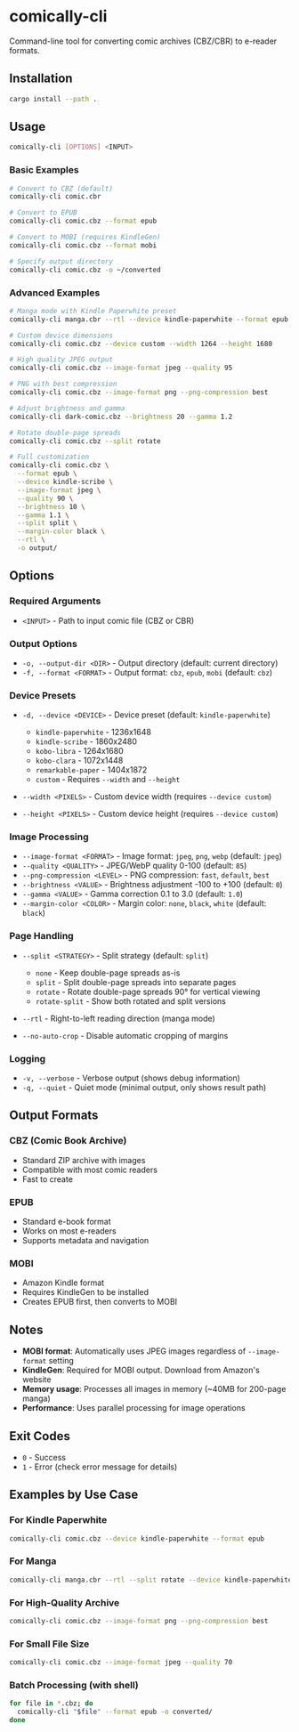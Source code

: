 # comically-cli

Command-line tool for converting comic archives (CBZ/CBR) to e-reader formats.

## Installation

```bash
cargo install --path .
```

## Usage

```bash
comically-cli [OPTIONS] <INPUT>
```

### Basic Examples

```bash
# Convert to CBZ (default)
comically-cli comic.cbr

# Convert to EPUB
comically-cli comic.cbz --format epub

# Convert to MOBI (requires KindleGen)
comically-cli comic.cbz --format mobi

# Specify output directory
comically-cli comic.cbz -o ~/converted
```

### Advanced Examples

```bash
# Manga mode with Kindle Paperwhite preset
comically-cli manga.cbr --rtl --device kindle-paperwhite --format epub

# Custom device dimensions
comically-cli comic.cbz --device custom --width 1264 --height 1680

# High quality JPEG output
comically-cli comic.cbz --image-format jpeg --quality 95

# PNG with best compression
comically-cli comic.cbz --image-format png --png-compression best

# Adjust brightness and gamma
comically-cli dark-comic.cbz --brightness 20 --gamma 1.2

# Rotate double-page spreads
comically-cli comic.cbz --split rotate

# Full customization
comically-cli comic.cbz \
  --format epub \
  --device kindle-scribe \
  --image-format jpeg \
  --quality 90 \
  --brightness 10 \
  --gamma 1.1 \
  --split split \
  --margin-color black \
  --rtl \
  -o output/
```

## Options

### Required Arguments

- `<INPUT>` - Path to input comic file (CBZ or CBR)

### Output Options

- `-o, --output-dir <DIR>` - Output directory (default: current directory)
- `-f, --format <FORMAT>` - Output format: `cbz`, `epub`, `mobi` (default: `cbz`)

### Device Presets

- `-d, --device <DEVICE>` - Device preset (default: `kindle-paperwhite`)
  - `kindle-paperwhite` - 1236x1648
  - `kindle-scribe` - 1860x2480
  - `kobo-libra` - 1264x1680
  - `kobo-clara` - 1072x1448
  - `remarkable-paper` - 1404x1872
  - `custom` - Requires `--width` and `--height`

- `--width <PIXELS>` - Custom device width (requires `--device custom`)
- `--height <PIXELS>` - Custom device height (requires `--device custom`)

### Image Processing

- `--image-format <FORMAT>` - Image format: `jpeg`, `png`, `webp` (default: `jpeg`)
- `--quality <QUALITY>` - JPEG/WebP quality 0-100 (default: `85`)
- `--png-compression <LEVEL>` - PNG compression: `fast`, `default`, `best`
- `--brightness <VALUE>` - Brightness adjustment -100 to +100 (default: `0`)
- `--gamma <VALUE>` - Gamma correction 0.1 to 3.0 (default: `1.0`)
- `--margin-color <COLOR>` - Margin color: `none`, `black`, `white` (default: `black`)

### Page Handling

- `--split <STRATEGY>` - Split strategy (default: `split`)
  - `none` - Keep double-page spreads as-is
  - `split` - Split double-page spreads into separate pages
  - `rotate` - Rotate double-page spreads 90° for vertical viewing
  - `rotate-split` - Show both rotated and split versions

- `--rtl` - Right-to-left reading direction (manga mode)
- `--no-auto-crop` - Disable automatic cropping of margins

### Logging

- `-v, --verbose` - Verbose output (shows debug information)
- `-q, --quiet` - Quiet mode (minimal output, only shows result path)

## Output Formats

### CBZ (Comic Book Archive)
- Standard ZIP archive with images
- Compatible with most comic readers
- Fast to create

### EPUB
- Standard e-book format
- Works on most e-readers
- Supports metadata and navigation

### MOBI
- Amazon Kindle format
- Requires KindleGen to be installed
- Creates EPUB first, then converts to MOBI

## Notes

- **MOBI format**: Automatically uses JPEG images regardless of `--image-format` setting
- **KindleGen**: Required for MOBI output. Download from Amazon's website
- **Memory usage**: Processes all images in memory (~40MB for 200-page manga)
- **Performance**: Uses parallel processing for image operations

## Exit Codes

- `0` - Success
- `1` - Error (check error message for details)

## Examples by Use Case

### For Kindle Paperwhite
```bash
comically-cli comic.cbz --device kindle-paperwhite --format epub
```

### For Manga
```bash
comically-cli manga.cbr --rtl --split rotate --device kindle-paperwhite
```

### For High-Quality Archive
```bash
comically-cli comic.cbz --image-format png --png-compression best
```

### For Small File Size
```bash
comically-cli comic.cbz --image-format jpeg --quality 70
```

### Batch Processing (with shell)
```bash
for file in *.cbz; do
  comically-cli "$file" --format epub -o converted/
done
```
